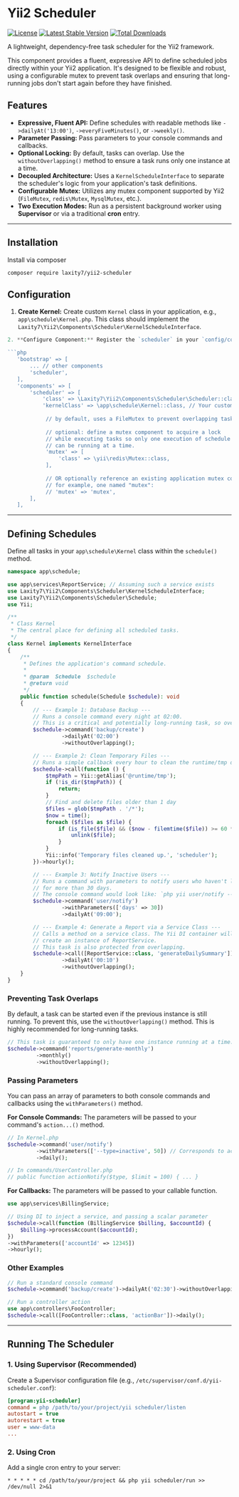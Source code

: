 # Yii2 Scheduler

[![License](https://img.shields.io/github/license/laxity7/yii2-scheduler.svg)](https://github.com/laxity7/yii2-scheduler/blob/master/LICENSE)
[![Latest Stable Version](https://img.shields.io/packagist/v/laxity7/yii2-scheduler.svg)](https://packagist.org/packages/laxity7/yii2-scheduler)
[![Total Downloads](https://img.shields.io/packagist/dt/laxity7/yii2-scheduler.svg)](https://packagist.org/packages/laxity7/yii2-scheduler)

A lightweight, dependency-free task scheduler for the Yii2 framework.

This component provides a fluent, expressive API to define scheduled jobs directly within your Yii2 application. It's designed to be flexible and robust, using
a configurable mutex to prevent task overlaps and ensuring that long-running jobs don't start again before they have finished.

## Features

- **Expressive, Fluent API:** Define schedules with readable methods like `->dailyAt('13:00')`, `->everyFiveMinutes()`, or `->weekly()`.
- **Parameter Passing:** Pass parameters to your console commands and callbacks.
- **Optional Locking:** By default, tasks can overlap. Use the `withoutOverlapping()` method to ensure a task runs only one instance at a time.
- **Decoupled Architecture:** Uses a `KernelScheduleInterface` to separate the scheduler's logic from your application's task definitions.
- **Configurable Mutex:** Utilizes any mutex component supported by Yii2 (`FileMutex`, `redis\Mutex`, `MysqlMutex`, etc.).
- **Two Execution Modes:** Run as a persistent background worker using **Supervisor** or via a traditional **cron** entry.

---

## Installation

Install via composer

```shell
composer require laxity7/yii2-scheduler
```

## Configuration

1. **Create Kernel:** Create custom `Kernel` class in your application, e.g., `app\schedule\Kernel.php`. This class should implement the
   `Laxity7\Yii2\Components\Scheduler\KernelScheduleInterface`.

```php
2. **Configure Component:** Register the `scheduler` in your `config/console.php`.

```php
   'bootstrap' => [
       ... // other components
       'scheduler',
   ],
   'components' => [
       'scheduler' => [
           'class' => \Laxity7\Yii2\Components\Scheduler\Scheduler::class,
           'kernelClass' => \app\schedule\Kernel::class, // Your custom Kernel class
           
            // by default, uses a FileMutex to prevent overlapping tasks.
   
            // optional: define a mutex component to acquire a lock
            // while executing tasks so only one execution of schedule tasks
            // can be running at a time.
            'mutex' => [
                'class' => \yii\redis\Mutex::class,
            ], 
            
            // OR optionally reference an existing application mutex component,
            // for example, one named "mutex":
            // 'mutex' => 'mutex',
       ],
   ],
   ```

---

## Defining Schedules

Define all tasks in your `app\schedule\Kernel` class within the `schedule()` method.

```php
namespace app\schedule;

use app\services\ReportService; // Assuming such a service exists
use Laxity7\Yii2\Components\Scheduler\KernelScheduleInterface;
use Laxity7\Yii2\Components\Scheduler\Schedule;
use Yii;

/**
 * Class Kernel
 * The central place for defining all scheduled tasks.
 */
class Kernel implements KernelInterface
{
    /**
     * Defines the application's command schedule.
     *
     * @param  Schedule  $schedule
     * @return void
     */
    public function schedule(Schedule $schedule): void
    {
        // --- Example 1: Database Backup ---
        // Runs a console command every night at 02:00.
        // This is a critical and potentially long-running task, so overlapping is prevented.
        $schedule->command('backup/create')
                 ->dailyAt('02:00')
                 ->withoutOverlapping();

        // --- Example 2: Clean Temporary Files ---
        // Runs a simple callback every hour to clean the runtime/tmp directory.
        $schedule->call(function () {
            $tmpPath = Yii::getAlias('@runtime/tmp');
            if (!is_dir($tmpPath)) {
                return;
            }
            // Find and delete files older than 1 day
            $files = glob($tmpPath . '/*');
            $now = time();
            foreach ($files as $file) {
                if (is_file($file) && ($now - filemtime($file)) >= 60 * 60 * 24) {
                    unlink($file);
                }
            }
            Yii::info('Temporary files cleaned up.', 'scheduler');
        })->hourly();

        // --- Example 3: Notify Inactive Users ---
        // Runs a command with parameters to notify users who haven't logged in
        // for more than 30 days.
        // The console command would look like: `php yii user/notify --days=30`
        $schedule->command('user/notify')
                 ->withParameters(['days' => 30])
                 ->dailyAt('09:00');

        // --- Example 4: Generate a Report via a Service Class ---
        // Calls a method on a service class. The Yii DI container will automatically
        // create an instance of ReportService.
        // This task is also protected from overlapping.
        $schedule->call([ReportService::class, 'generateDailySummary'])
                 ->dailyAt('00:10')
                 ->withoutOverlapping();
    }
}
```

### Preventing Task Overlaps

By default, a task can be started even if the previous instance is still running. To prevent this, use the `withoutOverlapping()` method. This is highly
recommended for long-running tasks.

```php
// This task is guaranteed to only have one instance running at a time.
$schedule->command('reports/generate-monthly')
         ->monthly()
         ->withoutOverlapping();
```

### Passing Parameters

You can pass an array of parameters to both console commands and callbacks using the `withParameters()` method.

**For Console Commands:**
The parameters will be passed to your command's `action...()` method.

```php
// In Kernel.php
$schedule->command('user/notify')
         ->withParameters(['--type=inactive', 50]) // Corresponds to actionNotify($type, $limit = 100)
         ->daily();

// In commands/UserController.php
// public function actionNotify($type, $limit = 100) { ... }
```

**For Callbacks:**
The parameters will be passed to your callable function.

```php
use app\services\BillingService;

// Using DI to inject a service, and passing a scalar parameter
$schedule->call(function (BillingService $billing, $accountId) {
    $billing->processAccount($accountId);
})
->withParameters(['accountId' => 12345])
->hourly();
```

### Other Examples

```php
// Run a standard console command
$schedule->command('backup/create')->dailyAt('02:30')->withoutOverlapping();

// Run a controller action
use app\controllers\FooController;
$schedule->call([FooController::class, 'actionBar'])->daily();
```

---

## Running The Scheduler

### 1. Using Supervisor (Recommended)

Create a Supervisor configuration file (e.g., `/etc/supervisor/conf.d/yii-scheduler.conf`):

```ini
[program:yii-scheduler]
command = php /path/to/your/project/yii scheduler/listen
autostart = true
autorestart = true
user = www-data
...
```

### 2. Using Cron

Add a single cron entry to your server:

```crontab
* * * * * cd /path/to/your/project && php yii scheduler/run >> /dev/null 2>&1
```
